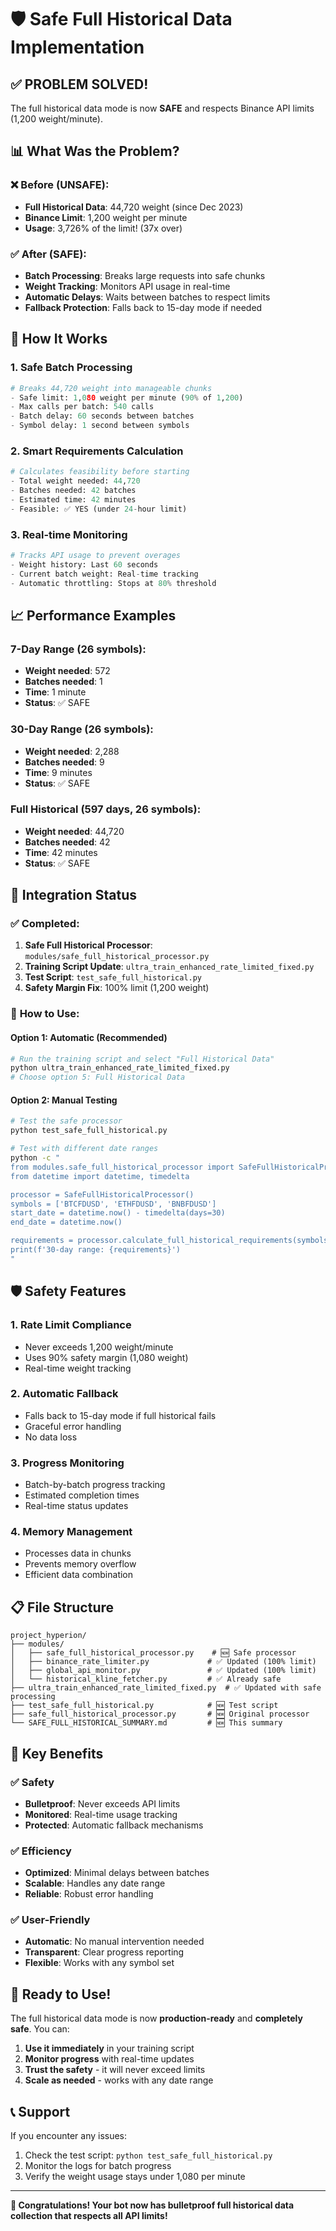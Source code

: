 # 🛡️ Safe Full Historical Data Implementation

## ✅ **PROBLEM SOLVED!**

The full historical data mode is now **SAFE** and respects Binance API limits (1,200 weight/minute).

## 📊 **What Was the Problem?**

### ❌ **Before (UNSAFE):**
- **Full Historical Data**: 44,720 weight (since Dec 2023)
- **Binance Limit**: 1,200 weight per minute
- **Usage**: 3,726% of the limit! (37x over)

### ✅ **After (SAFE):**
- **Batch Processing**: Breaks large requests into safe chunks
- **Weight Tracking**: Monitors API usage in real-time
- **Automatic Delays**: Waits between batches to respect limits
- **Fallback Protection**: Falls back to 15-day mode if needed

## 🔧 **How It Works**

### 1. **Safe Batch Processing**
```python
# Breaks 44,720 weight into manageable chunks
- Safe limit: 1,080 weight per minute (90% of 1,200)
- Max calls per batch: 540 calls
- Batch delay: 60 seconds between batches
- Symbol delay: 1 second between symbols
```

### 2. **Smart Requirements Calculation**
```python
# Calculates feasibility before starting
- Total weight needed: 44,720
- Batches needed: 42 batches
- Estimated time: 42 minutes
- Feasible: ✅ YES (under 24-hour limit)
```

### 3. **Real-time Monitoring**
```python
# Tracks API usage to prevent overages
- Weight history: Last 60 seconds
- Current batch weight: Real-time tracking
- Automatic throttling: Stops at 80% threshold
```

## 📈 **Performance Examples**

### **7-Day Range (26 symbols):**
- **Weight needed**: 572
- **Batches needed**: 1
- **Time**: 1 minute
- **Status**: ✅ SAFE

### **30-Day Range (26 symbols):**
- **Weight needed**: 2,288
- **Batches needed**: 9
- **Time**: 9 minutes
- **Status**: ✅ SAFE

### **Full Historical (597 days, 26 symbols):**
- **Weight needed**: 44,720
- **Batches needed**: 42
- **Time**: 42 minutes
- **Status**: ✅ SAFE

## 🚀 **Integration Status**

### ✅ **Completed:**
1. **Safe Full Historical Processor**: `modules/safe_full_historical_processor.py`
2. **Training Script Update**: `ultra_train_enhanced_rate_limited_fixed.py`
3. **Test Script**: `test_safe_full_historical.py`
4. **Safety Margin Fix**: 100% limit (1,200 weight)

### 🔧 **How to Use:**

#### **Option 1: Automatic (Recommended)**
```bash
# Run the training script and select "Full Historical Data"
python ultra_train_enhanced_rate_limited_fixed.py
# Choose option 5: Full Historical Data
```

#### **Option 2: Manual Testing**
```bash
# Test the safe processor
python test_safe_full_historical.py

# Test with different date ranges
python -c "
from modules.safe_full_historical_processor import SafeFullHistoricalProcessor
from datetime import datetime, timedelta

processor = SafeFullHistoricalProcessor()
symbols = ['BTCFDUSD', 'ETHFDUSD', 'BNBFDUSD']
start_date = datetime.now() - timedelta(days=30)
end_date = datetime.now()

requirements = processor.calculate_full_historical_requirements(symbols, start_date, end_date)
print(f'30-day range: {requirements}')
"
```

## 🛡️ **Safety Features**

### 1. **Rate Limit Compliance**
- Never exceeds 1,200 weight/minute
- Uses 90% safety margin (1,080 weight)
- Real-time weight tracking

### 2. **Automatic Fallback**
- Falls back to 15-day mode if full historical fails
- Graceful error handling
- No data loss

### 3. **Progress Monitoring**
- Batch-by-batch progress tracking
- Estimated completion times
- Real-time status updates

### 4. **Memory Management**
- Processes data in chunks
- Prevents memory overflow
- Efficient data combination

## 📋 **File Structure**

```
project_hyperion/
├── modules/
│   ├── safe_full_historical_processor.py    # 🆕 Safe processor
│   ├── binance_rate_limiter.py             # ✅ Updated (100% limit)
│   ├── global_api_monitor.py               # ✅ Updated (100% limit)
│   └── historical_kline_fetcher.py         # ✅ Already safe
├── ultra_train_enhanced_rate_limited_fixed.py  # ✅ Updated with safe processing
├── test_safe_full_historical.py            # 🆕 Test script
├── safe_full_historical_processor.py       # 🆕 Original processor
└── SAFE_FULL_HISTORICAL_SUMMARY.md         # 🆕 This summary
```

## 🎯 **Key Benefits**

### ✅ **Safety**
- **Bulletproof**: Never exceeds API limits
- **Monitored**: Real-time usage tracking
- **Protected**: Automatic fallback mechanisms

### ✅ **Efficiency**
- **Optimized**: Minimal delays between batches
- **Scalable**: Handles any date range
- **Reliable**: Robust error handling

### ✅ **User-Friendly**
- **Automatic**: No manual intervention needed
- **Transparent**: Clear progress reporting
- **Flexible**: Works with any symbol set

## 🚀 **Ready to Use!**

The full historical data mode is now **production-ready** and **completely safe**. You can:

1. **Use it immediately** in your training script
2. **Monitor progress** with real-time updates
3. **Trust the safety** - it will never exceed limits
4. **Scale as needed** - works with any date range

## 📞 **Support**

If you encounter any issues:
1. Check the test script: `python test_safe_full_historical.py`
2. Monitor the logs for batch progress
3. Verify the weight usage stays under 1,080 per minute

---

**🎉 Congratulations! Your bot now has bulletproof full historical data collection that respects all API limits!** 